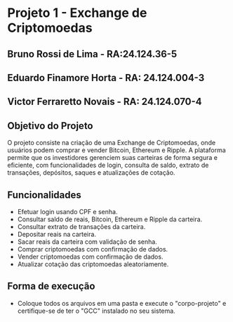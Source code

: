 # Projeto 1 - Exchange de Criptomoedas

## Bruno Rossi de Lima - RA:24.124.36-5
## Eduardo Finamore Horta - RA: 24.124.004-3 
## Victor Ferraretto Novais - RA: 24.124.070-4


## Objetivo do Projeto
O projeto consiste na criação de uma Exchange de Criptomoedas, onde usuários podem comprar e vender Bitcoin, Ethereum e Ripple. A plataforma permite que os investidores gerenciem suas carteiras de forma segura e eficiente, com funcionalidades de login, consulta de saldo, extrato de transações, depósitos, saques e atualizações de cotação.

## Funcionalidades
- Efetuar login usando CPF e senha.
- Consultar saldo de reais, Bitcoin, Ethereum e Ripple da carteira.
- Consultar extrato de transações da carteira.
- Depositar reais na carteira.
- Sacar reais da carteira com validação de senha.
- Comprar criptomoedas com confirmação de dados.
- Vender criptomoedas com confirmação de dados.
- Atualizar cotação das criptomoedas aleatoriamente.

## Forma de execução 
- Coloque todos os arquivos em uma pasta e execute o "corpo-projeto" e certifique-se de ter o "GCC" instalado no seu sistema.
